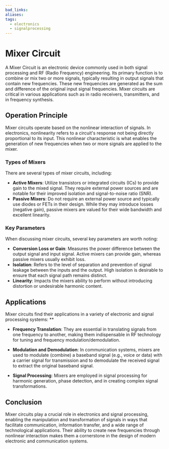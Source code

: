 ```yaml
---
bad_links:
aliases:
tags:
  - electronics
  - signalprocessing
---
```

# Mixer Circuit

A Mixer Circuit is an electronic device commonly used in both signal processing and RF (Radio Frequency) engineering. Its primary function is to combine or mix two or more signals, typically resulting in output signals that contain new frequencies. These new frequencies are generated as the sum and difference of the original input signal frequencies. Mixer circuits are critical in various applications such as in radio receivers, transmitters, and in frequency synthesis.

## Operation Principle

Mixer circuits operate based on the nonlinear interaction of signals. In electronics, nonlinearity refers to a circuit's response not being directly proportional to its input. This nonlinear characteristic is what enables the generation of new frequencies when two or more signals are applied to the mixer.

### Types of Mixers

There are several types of mixer circuits, including:

- **Active Mixers**: Utilize transistors or integrated circuits (ICs) to provide gain to the mixed signal. They require external power sources and are notable for their improved isolation and signal-to-noise ratio (SNR).
- **Passive Mixers**: Do not require an external power source and typically use diodes or FETs in their design. While they may introduce losses (negative gain), passive mixers are valued for their wide bandwidth and excellent linearity.

### Key Parameters

When discussing mixer circuits, several key parameters are worth noting:
- **Conversion Loss or Gain**: Measures the power difference between the output signal and input signal. Active mixers can provide gain, whereas passive mixers usually exhibit loss.
- **Isolation**: Refers to the level of separation and prevention of signal leakage between the inputs and the output. High isolation is desirable to ensure that each signal path remains distinct.
- **Linearity**: Impacts the mixers ability to perform without introducing distortion or undesirable harmonic content.

## Applications

Mixer circuits find their applications in a variety of electronic and signal processing systems:
**
- **Frequency Translation**: They are essential in translating signals from one frequency to another, making them indispensable in RF technology for tuning and frequency modulation/demodulation.

- **Modulation and Demodulation**: In communication systems, mixers are used to modulate (combine) a baseband signal (e.g., voice or data) with a carrier signal for transmission and to demodulate the received signal to extract the original baseband signal.

- **Signal Processing**: Mixers are employed in signal processing for harmonic generation, phase detection, and in creating complex signal transformations.

## Conclusion

Mixer circuits play a crucial role in electronics and signal processing, enabling the manipulation and transformation of signals in ways that facilitate communication, information transfer, and a wide range of technological applications. Their ability to create new frequencies through nonlinear interaction makes them a cornerstone in the design of modern electronic and communication systems.